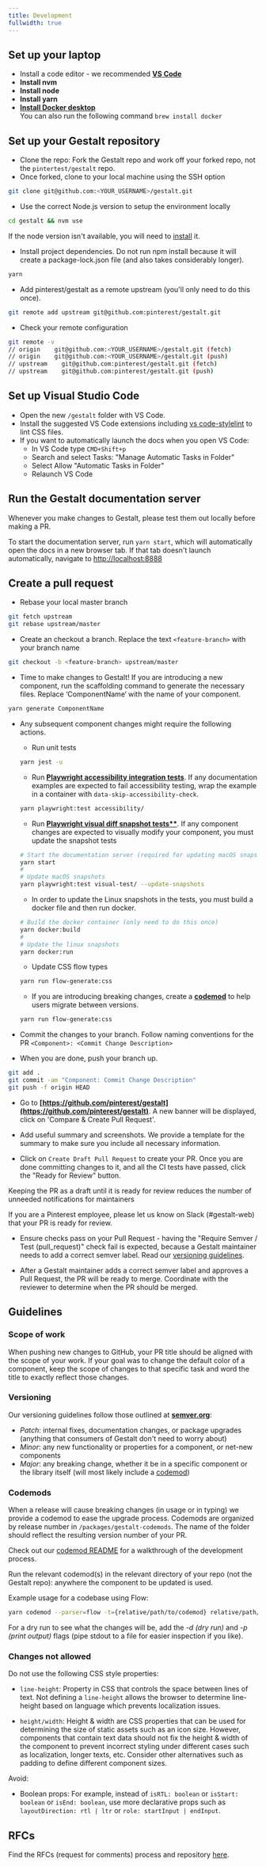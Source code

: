 ```yaml
---
title: Development
fullwidth: true
---
```


## Set up your laptop

- Install a code editor - we recommended **[VS Code](https://code.visualstudio.com/download)**
- **Install nvm**
- **Install node**
- **Install yarn**
- **[Install Docker desktop](333)** \
<Hint>You can also run the following command `brew install docker`</Hint>

## Set up your Gestalt repository

- Clone the repo: Fork the Gestalt repo and work off your forked repo, not the `pintertest/gestalt` repo.
- Once forked, clone to your local machine using the SSH option

```bash
git clone git@github.com:<YOUR_USERNAME>/gestalt.git
```

- Use the correct Node.js version to setup the environment locally

```bash
cd gestalt && nvm use
```

<Hint>If the node version isn't available, you will need to [install](https://github.com/nvm-sh/nvm#usage) it.</Hint>

- Install project dependencies. Do not run npm install because it will create a package-lock.json file (and also takes considerably longer).

```bash
yarn
```

- Add pinterest/gestalt as a remote upstream (you'll only need to do this once).

```bash
git remote add upstream git@github.com:pinterest/gestalt.git
```

- Check your remote configuration

```bash
git remote -v
// origin    git@github.com:<YOUR_USERNAME>/gestalt.git (fetch)
// origin    git@github.com:<YOUR_USERNAME>/gestalt.git (push)
// upstream    git@github.com:pinterest/gestalt.git (fetch)
// upstream    git@github.com:pinterest/gestalt.git (push)
```

## Set up Visual Studio Code

- Open the new `/gestalt` folder with VS Code.
- Install the suggested VS Code extensions including [vs code-stylelint](https://marketplace.visualstudio.com/items?itemName=stylelint.vscode-stylelint) to lint CSS files.
- If you want to automatically launch the docs when you open VS Code:
  - In VS Code type `CMD+Shift+p`
  - Search and select Tasks: "Manage Automatic Tasks in Folder"
  - Select Allow "Automatic Tasks in Folder"
  - Relaunch VS Code

## Run the Gestalt documentation server

Whenever you make changes to Gestalt, please test them out locally before making a PR.

To start the documentation server, run `yarn start`, which will automatically open the docs in a new browser tab.
If that tab doesn't launch automatically, navigate to <ins>http://localhost:8888</ins>

## Create a pull request

- Rebase your local master branch

```bash
git fetch upstream
git rebase upstream/master
```

- Create an checkout a branch. Replace the text `<feature-branch>` with your branch name

```bash
git checkout -b <feature-branch> upstream/master
```

- Time to make changes to Gestalt! If you are introducing a new component, run the scaffolding command to generate the necessary files. Replace ‘ComponentName‘ with the name of your component.

```bash
yarn generate ComponentName
```

- Any subsequent component changes might require the following actions.

  - Run unit tests

  ```bash
  yarn jest -u
  ```

  - Run **[Playwright accessibility integration tests](https://www.npmjs.com/package/@axe-core/playwright)**. If any documentation examples are expected to fail accessibility testing, wrap the example in a container with `data-skip-accessibility-check`.

  ```bash
  yarn playwright:test accessibility/
  ```

  - Run **[Playwright visual diff snapshot tests**](https://playwright.dev/docs/test-snapshots)**. If any component changes are expected to visually modify your component, you must update the snapshot tests

  ```bash
  # Start the documentation server (required for updating macOS snapshots)
  yarn start
  #
  # Update macOS snapshots
  yarn playwright:test visual-test/ --update-snapshots
  ```

  - In order to update the Linux snapshots in the tests, you must build a docker file and then run docker.

  ```bash
  # Build the docker container (only need to do this once)
  yarn docker:build
  #
  # Update the linux snapshots
  yarn docker:run
  ```

  - Update CSS flow types

  ```bash
  yarn run flow-generate:css
  ```

  - If you are introducing breaking changes, create a **[codemod](https://gestalt.pinterest.systems/development#codemods)** to help users migrate between versions.

  ```bash
  yarn run flow-generate:css
  ```

- Commit the changes to your branch. Follow naming conventions for the PR `<Component>: <Commit Change Description>`
- When you are done, push your branch up.

```bash
git add .
git commit -am "Component: Commit Change Description"
git push -f origin HEAD
```

- Go to **[https://github.com/pinterest/gestalt](https://github.com/pinterest/gestalt)**. A new banner will be displayed, click on 'Compare & Create Pull Request'.

- Add useful summary and screenshots. We provide a template for the summary to make sure you include all necessary information.

- Click on `Create Draft Pull Request` to create your PR. Once you are done committing changes to it, and all the CI tests have passed, click the "Ready for Review" button. 

<Hint>Keeping the PR as a draft until it is ready for review reduces the number of unneeded notifications for maintainers </Hint> 

<Hint icon="lock"> If you are a Pinterest employee, please let us know on Slack (#gestalt-web) that your PR is ready for review. </Hint>

- Ensure checks pass on your Pull Request - having the "Require Semver / Test (pull_request)" check fail is expected, because a Gestalt maintainer needs to add a correct semver label. Read our [versioning guidelines](https://gestalt.pinterest.systems/development#versioning).

- After a Gestalt maintainer adds a correct semver label and approves a Pull Request, the PR will be ready to merge. Coordinate with the reviewer to determine when the PR should be merged.

## Guidelines

### Scope of work

When pushing new changes to GitHub, your PR title should be aligned with the scope of your work. If your goal was to change the default color of a component, keep the scope of changes to that specific task and word the title to exactly reflect those changes.

### Versioning

Our versioning guidelines follow those outlined at **[semver.org](https://semver.org)**:

- *Patch*: internal fixes, documentation changes, or package upgrades (anything that consumers of Gestalt don't need to worry about)
- *Minor*: any new functionality or properties for a component, or net-new components
- *Major*: any breaking change, whether it be in a specific component or the library itself (will most likely include a
  [codemod](https://gestalt.pinterest.systems/development#codemods))

### Codemods

When a release will cause breaking changes (in usage or in typing) we provide a codemod to ease the upgrade process. Codemods are organized by release number in `/packages/gestalt-codemods`. The name of the folder should reflect the resulting version number of your PR.

Check out our [codemod README](https://github.com/pinterest/gestalt/tree/master/packages/gestalt-codemods) for a walkthrough of the development process.

Run the relevant codemod(s) in the relevant directory of your repo (not the Gestalt repo): anywhere the component to be updated is used.

Example usage for a codebase using Flow:

```bash
yarn codemod --parser=flow -t={relative/path/to/codemod} relative/path/to/your/code
```

For a dry run to see what the changes will be, add the *-d (dry run)* and *-p (print output)* flags (pipe stdout to a file for easier inspection if you like).

### Changes not allowed

Do not use the following CSS style properties:

- `line-height`: Property in CSS that controls the space between lines of text. Not defining a `line-height` allows the browser to determine line-height based on language which prevents localization issues.

- `height/width`: Height & width are CSS properties that can be used for determining the size of static assets such as an icon size. However, components that contain text data should not fix the height & width of the component to prevent incorrect styling under different cases such as localization, longer texts, etc. Consider other alternatives such as padding to define different component sizes.

Avoid:

- Boolean props: For example, instead of `isRTL: boolean` or `isStart: boolean` or `isEnd: boolean`, use more declarative props such as `layoutDirection: rtl | ltr` or `role: startInput | endInput`.

## RFCs

Find the RFCs (request for comments) process and repository [here](https://github.com/pinterest/gestalt/tree/master/rfcs).
